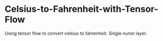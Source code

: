 # Celsius-to-Fahrenheit-with-Tensor-Flow

Using tensor flow to convert celsius to fahrenheit.
Single nuron layer.
